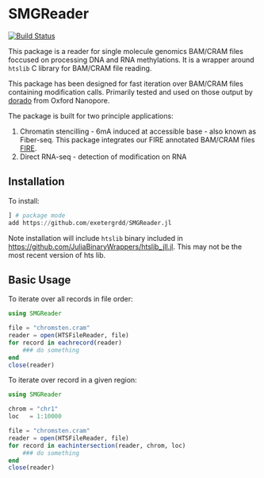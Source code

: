 # SMGReader

[![Build Status](https://github.com/owensnick/SMGReader.jl/actions/workflows/CI.yml/badge.svg?branch=main)](https://github.com/owensnick/SMGReader.jl/actions/workflows/CI.yml?query=branch%3Amain)



 This package is a reader for single molecule genomics BAM/CRAM files foccused on processing DNA and RNA methylations. It is a wrapper around `htslib` C library for BAM/CRAM file reading.

This package has been designed for fast iteration over BAM/CRAM files containing modification calls. Primarily tested and used on those output by [dorado](https://github.com/nanoporetech/dorado) from Oxford Nanopore.

The package is built for two principle applications:
  1. Chromatin stencilling - 6mA induced at accessible base - also known as Fiber-seq. This package integrates our FIRE annotated BAM/CRAM files [FIRE](https://github.com/fiberseq/FIRE).
  2. Direct RNA-seq - detection of modification on RNA

## Installation
To install:
```julia
] # package mode
add https://github.com/exetergrdd/SMGReader.jl
```

Note installation will include `htslib` binary included in https://github.com/JuliaBinaryWrappers/htslib_jll.jl. This may not be the most recent version of hts lib.


## Basic Usage
To iterate over all records in file order:
```julia
using SMGReader

file = "chromsten.cram"
reader = open(HTSFileReader, file)
for record in eachrecord(reader)
    ### do something
end
close(reader)
```

To iterate over record in a given region:
```julia
using SMGReader

chrom = "chr1"
loc   = 1:10000 

file = "chromsten.cram"
reader = open(HTSFileReader, file)
for record in eachintersection(reader, chrom, loc)
    ### do something
end
close(reader)
```